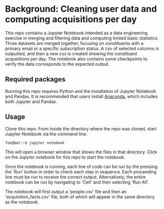

# Background: Cleaning user data and computing acquisitions per day

This repo contains a Jupyter Notebook intended as a data engineering exercise in merging and filtering data and computing limited basic statistics. Three datasets are merged together, focusing on constituents with a primary email or a specific subscription status. A csv of selected columns is outputted, and then a new csv is created showing the constituent acquisitions per day. The notebook also contains some checkpoints to verify the data corresponds to the expected output.

## Required packages

Running this repo requires Python and the installation of Jupyter Notebook and Pandas. It is recommended that users install [Anaconda](https://docs.anaconda.com/anaconda/install/index.html), which includes both Jupyter and Pandas.

## Usage

Clone this repo. From inside the directory where the repo was cloned, start Jupyter Notebook via the command line:

```console
foo@bar:~$ jupyter notebook
```
This will open a browser window that shows the files in that directory. Click on the Jupyter notebook for this repo to start the notebook.

Once the notebook is running, each line of code can be run by the pressing the 'Run' button in order to check each step in sequence. Each proceeding line must be run to receive the correct output. Alternatively, the entire notebook can be run by navigating to 'Cell' and then selecting 'Run All'. 

The notebook will first output a 'people.csv' file and then an 'acquisition_facts.csv' file, both of which will appear in the same directory as the notebook.